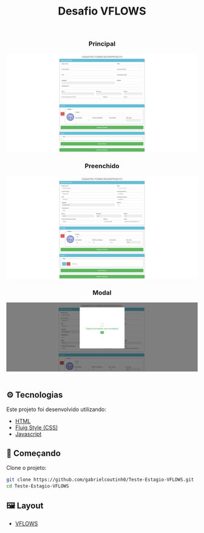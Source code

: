 <h1 align="center">Desafio VFLOWS</h1>
<br>
<div align="center">
      <h3>Principal</h3>
      <img alt="Preview Main" title="Preview Main" src=".github/main.png" width="600" />
      <h3>Preenchido</h3>
      <img alt="Preview Preenchido" title="Preview Preenchido" src=".github/main-preenchido.png" width="600" />
      <h3>Modal</h3>
      <img alt="Preview Modal" title="Preview Modal" src=".github/main-modal.png" width="600" />
</div>

<br>

## ⚙️ Tecnologias

Este projeto foi desenvolvido utilizando:

- [HTML](https://developer.mozilla.org/pt-BR/docs/Web/HTML)
- [Fluig Style (CSS)](https://style.fluig.com/)
- [Javascript](https://developer.mozilla.org/pt-BR/docs/Web/JavaScript)

## 📌 Começando

Clone o projeto:

```bash
git clone https://github.com/gabrielcoutinh0/Teste-Estagio-VFLOWS.git
cd Teste-Estagio-VFLOWS
```

## 🖼️ Layout

- [VFLOWS](https://github.com/VFLOWS/Teste-Estagio)
